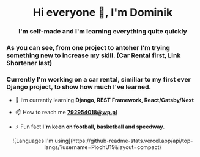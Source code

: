 <h1 align="center">Hi everyone 👋, I'm Dominik</h1>
<h3 align="center">I'm self-made and I'm learning everything quite quickly</h3>

<h3>As you can see, from one project to antoher I'm trying something new to increase my skill. (Car Rental first, Link Shortener last)</h3>
<h3>Currently I'm working on a car rental, similiar to my first ever Django project, to show how much I've learned.</h3>

- 🌱 I’m currently learning **Django, REST Framework, React/Gatsby/Next**

- 📫 How to reach me **792954018@wp.pl**

- ⚡ Fun fact **I'm keen on football, basketball and speedway.**
<div align="center">
  ![Languages I'm using](https://github-readme-stats.vercel.app/api/top-langs/?username=PiochU19&layout=compact)
</div>
